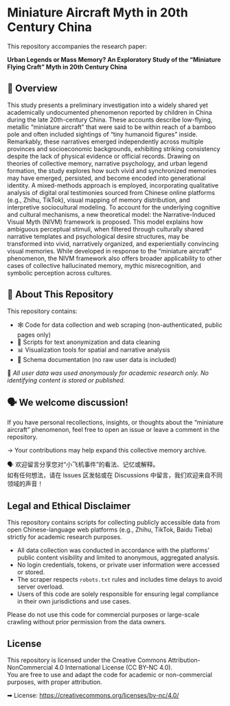 # Miniature Aircraft Myth in 20th Century China
This repository accompanies the research paper: 

**Urban Legends or Mass Memory? An Exploratory Study of the “Miniature Flying Craft” Myth in 20th Century China**

## 🧠 Overview
This study presents a preliminary investigation into a widely shared yet academically undocumented phenomenon reported by children in China during the late 20th-century China. These accounts describe low-flying, metallic “miniature aircraft” that were said to be within reach of a bamboo pole and often included sightings of “tiny humanoid figures” inside. Remarkably, these narratives emerged independently across multiple provinces and socioeconomic backgrounds, exhibiting striking consistency despite the lack of physical evidence or official records. Drawing on theories of collective memory, narrative psychology, and urban legend formation, the study explores how such vivid and synchronized memories may have emerged, persisted, and become encoded into generational identity. A mixed-methods approach is employed, incorporating qualitative analysis of digital oral testimonies sourced from Chinese online platforms (e.g., Zhihu, TikTok), visual mapping of memory distribution, and interpretive sociocultural modeling. To account for the underlying cognitive and cultural mechanisms, a new theoretical model: the Narrative-Induced Visual Myth (NIVM) framework is proposed. This model explains how ambiguous perceptual stimuli, when filtered through culturally shared narrative templates and psychological desire structures, may be transformed into vivid, narratively organized, and experientially convincing visual memories. While developed in response to the “miniature aircraft” phenomenon, the NIVM framework also offers broader applicability to other cases of collective hallucinated memory, mythic misrecognition, and symbolic perception across cultures.


## 📁 About This Repository

This repository contains:

- 🕸️ Code for data collection and web scraping (non-authenticated, public pages only)
- 🧹 Scripts for text anonymization and data cleaning
- 📊 Visualization tools for spatial and narrative analysis
- 📄 Schema documentation (no raw user data is included)

📌 *All user data was used anonymously for academic research only. No identifying content is stored or published.*


## 🗣️ We welcome discussion!  

If you have personal recollections, insights, or thoughts about the “miniature aircraft” phenomenon, feel free to open an issue or leave a comment in the repository.

→ Your contributions may help expand this collective memory archive.


🗣️ 欢迎留言分享您对“小飞机事件”的看法、记忆或解释。  
如有任何想法，请在 Issues 区发帖或在 Discussions 中留言，我们欢迎来自不同领域的声音！


## Legal and Ethical Disclaimer

This repository contains scripts for collecting publicly accessible data from open Chinese-language web platforms (e.g., Zhihu, TikTok, Baidu Tieba) strictly for academic research purposes.

- All data collection was conducted in accordance with the platforms’ public content visibility and limited to anonymous, aggregated analysis.
- No login credentials, tokens, or private user information were accessed or stored.
- The scraper respects `robots.txt` rules and includes time delays to avoid server overload.
- Users of this code are solely responsible for ensuring legal compliance in their own jurisdictions and use cases.

Please do not use this code for commercial purposes or large-scale crawling without prior permission from the data owners.


## License

This repository is licensed under the Creative Commons Attribution-NonCommercial 4.0 International License (CC BY-NC 4.0).  
You are free to use and adapt the code for academic or non-commercial purposes, with proper attribution.

➡ License: https://creativecommons.org/licenses/by-nc/4.0/
